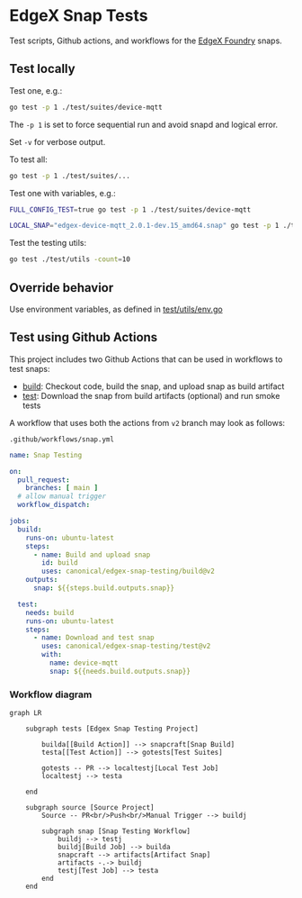 # EdgeX Snap Tests
Test scripts, Github actions, and workflows for the [EdgeX Foundry](https://docs.edgexfoundry.org/) snaps.

## Test locally
Test one, e.g.:
```bash
go test -p 1 ./test/suites/device-mqtt
```
The `-p 1` is set to force sequential run and avoid snapd and logical error.

Set `-v` for verbose output.

To test all:
```bash
go test -p 1 ./test/suites/...
```

Test one with variables, e.g.:
```bash
FULL_CONFIG_TEST=true go test -p 1 ./test/suites/device-mqtt
```
```bash
LOCAL_SNAP="edgex-device-mqtt_2.0.1-dev.15_amd64.snap" go test -p 1 ./test/suites/device-mqtt
```

Test the testing utils:
```bash
go test ./test/utils -count=10
```

## Override behavior
Use environment variables, as defined in [test/utils/env.go](./test/utils/env.go)

## Test using Github Actions
This project includes two Github Actions that can be used in workflows to test snaps:
* [build](./build): Checkout code, build the snap, and upload snap as build artifact
* [test](./test): Download the snap from build artifacts (optional) and run smoke tests

A workflow that uses both the actions from `v2` branch may look as follows:

`.github/workflows/snap.yml`
```yaml
name: Snap Testing

on:
  pull_request:
    branches: [ main ]
  # allow manual trigger
  workflow_dispatch:

jobs:
  build:
    runs-on: ubuntu-latest
    steps:
      - name: Build and upload snap
        id: build
        uses: canonical/edgex-snap-testing/build@v2
    outputs:
      snap: ${{steps.build.outputs.snap}}

  test:
    needs: build
    runs-on: ubuntu-latest
    steps:
      - name: Download and test snap
        uses: canonical/edgex-snap-testing/test@v2
        with:
          name: device-mqtt
          snap: ${{needs.build.outputs.snap}}
```

### Workflow diagram
```mermaid
graph LR

    subgraph tests [Edgex Snap Testing Project]
        
        builda[[Build Action]] --> snapcraft[Snap Build]
        testa[[Test Action]] --> gotests[Test Suites]
        
        gotests -- PR --> localtestj[Local Test Job]
        localtestj --> testa
        
    end

    subgraph source [Source Project]
        Source -- PR<br/>Push<br/>Manual Trigger --> buildj
        
        subgraph snap [Snap Testing Workflow]
            buildj --> testj
            buildj[Build Job] --> builda
            snapcraft --> artifacts[Artifact Snap]
            artifacts -.-> buildj
            testj[Test Job] --> testa
        end
    end
```
